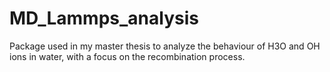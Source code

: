 # MD_Lammps_analysis
Package used in my master thesis to analyze the behaviour of H3O and OH ions in water, with a focus on the recombination process. 
